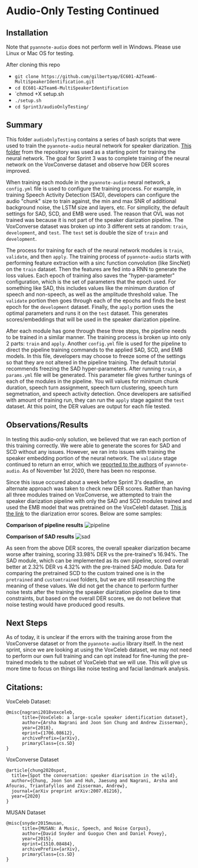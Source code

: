 # Audio-Only Testing Continued

## Installation
Note that `pyannote-audio` does not perform well in Windows. Please use Linux or Mac OS for testing.

After cloning this repo
* `git clone https://github.com/gilbertyap/EC601-A2Team6-MultiSpeakerIdentification.git`
* `cd EC601-A2Team6-MultiSpeakerIdentification`
* `chmod +X setup.sh
* `./setup.sh`
* `cd Sprint3/audioOnlyTesting/`

## Summary

This folder `audioOnlyTesting` contains a series of bash scripts that were used to train the `pyannote-audio` neural network for speaker diarization. [This folder](https://github.com/pyannote/pyannote-audio/tree/develop/tutorials/) from the repository was used as a starting point for training the neural network. The goal for Sprint 3 was to complete training of the neural network on the VoxConverse dataset and observe how DER scores improved. 

When training each module in the `pyannote-audio` neural network, a `config.yml` file is used to configure the training process. For example, in training Speech Activity Detection (SAD), developers can configure the audio "chunk" size to train against, the min and max SNR of additional background noise, the LSTM  size and layers, etc. For simplicity, the default settings for SAD, SCD, and EMB were used. The reason that OVL was not trained was because it is not part of the speaker diarization pipeline. The VoxConverse dataset was broken up into 3 different sets at random: `train`, `development`, and `test`. The `test` set is double the size of `train` and `development`.

The process for training for each of the neural network modules is `train`, `validate`, and then `apply`. The training process of `pyannote-audio` starts with performing feature extraction with a sinc function convolution (like SincNet) on the `train` dataset. Then the features are fed into a RNN to generate the loss values. Each epoch of training also saves the "hyper-parameter" configuration, which is the set of parameters that the epoch used. For something like SAD, this includes values like the minimum duration of speech and non-speech, as well as the amplitude threshold value. The `validate` portion then goes through each of the epochs and finds the best epoch for the `development` dataset. Finally, the `apply` portion uses the optimal parameters and runs it on the `test` dataset. This generates scores/embeddings that will be used in the speaker diarization pipeline.

After each module has gone through these three steps, the pipeline needs to be trained in a similar manner. The training process is broken up into only 2 parts: `train` and `apply`. Another `config.yml` file is used for the pipeline to direct the pipeline training commands to the applied SAD, SCD, and EMB models. In this file, developers may choose to freeze some of the settings so that they are not altered in the pipeline training. The default tutorial recommends freezing the SAD hyper-parameters. After running `train`, a `params.yml` file will be generated. This parameter file gives further tunings of each of the modules in the pipeline. You will values for minimum chunk duration, speech turn assignment, speech turn clustering, speech turn segmetnation, and speech activity detection. Once developers are satisified with amount of training run, they can run the `apply` stage against the `test` dataset. At this point, the DER values are output for each file tested.

## Observations/Results

In testing this audio-only solution, we believed that we ran each portion of this training correctly. We were able to generate the scores for SAD and SCD without any issues. However, we ran into issues with training the speaker embedding portion of the neural network. The `validate` stage continued to return an error, which we [reported to the authors](https://github.com/pyannote/pyannote-audio/issues/463) of `pyannote-audio`. As of November 1st 2020, there has been no response. 

Since this issue occured about a week before Sprint 3's deadline, an alternate approach was taken to check new DER scores. Rather than having all three modules trained on VoxConverse, we attempted to train the speaker diarization pipeline with only the SAD and SCD modules trained and used the EMB model that was pretrained on the VoxCeleb1 dataset. [This is the link](https://docs.google.com/spreadsheets/d/1YtCeGQi6UqZ7mQpsCvcqjuH75l8F-_zVxhTIZ_53UME/edit?usp=sharing) to the diarization error scores. Below are some samples:

**Comparison of pipeline results**
![pipeline](https://raw.githubusercontent.com/gilbertyap/EC601-A2Team6-MultiSpeakerIdentification/master/Sprint3/audioOnlyTesting/pipeline_comparison.png)

**Comparison of SAD results**
![sad](https://raw.githubusercontent.com/gilbertyap/EC601-A2Team6-MultiSpeakerIdentification/master/Sprint3/audioOnlyTesting/sad_comparison.png)

As seen from the above DER scores, the overall speaker diarization became worse after training, scoring 33.98% DER vs the pre-trained's 16.94%. The SAD module, which can be implemented as its own pipeline, scored overall better at 2.32% DER vs 4.32% with the pre-trained SAD module. Data for comparing the pretrained SCD to the custom trained one is in the `pretrained` and `customtrained` folders, but we are still researching the meaning of these values. We did not get the chance to perform further noise tests after the training the speaker diarization pipeline due to time constraints, but based on the overall DER scores, we do not believe that noise testing would have produced good results.

## Next Steps

As of today, it is unclear if the errors with the training arose from the VoxConverse dataset or from the `pyannote-audio` library itself. In the next sprint, since we are looking at using the VoxCeleb dataset, we may not need to perform our own full training and can opt instead for fine-tuning the pre-trained models to the subset of VoxCeleb that we will use. This will give us more time to focus on things like noise testing and facial landmark analysis.

## Citations:
VoxCeleb Dataset:
```
@misc{nagrani2018voxceleb,
      title={VoxCeleb: a large-scale speaker identification dataset}, 
      author={Arsha Nagrani and Joon Son Chung and Andrew Zisserman},
      year={2018},
      eprint={1706.08612},
      archivePrefix={arXiv},
      primaryClass={cs.SD}
}
```

VoxConverse Dataset
```
@article{chung2020spot,
  title={Spot the conversation: speaker diarisation in the wild},
  author={Chung, Joon Son and Huh, Jaesung and Nagrani, Arsha and Afouras, Triantafyllos and Zisserman, Andrew},
  journal={arXiv preprint arXiv:2007.01216},
  year={2020}
}
```

MUSAN Dataset
```
@misc{snyder2015musan,
      title={MUSAN: A Music, Speech, and Noise Corpus},
      author={David Snyder and Guoguo Chen and Daniel Povey},
      year={2015},
      eprint={1510.08484},
      archivePrefix={arXiv},
      primaryClass={cs.SD}
}
```
